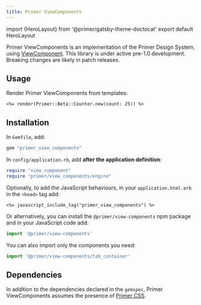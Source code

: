 ```yaml
---
title: Primer ViewComponents
---
```


import {HeroLayout} from '@primer/gatsby-theme-doctocat'
export default HeroLayout

Primer ViewComponents is an implementation of the Primer Design System, using [ViewComponent](https://github.com/github/view_component).
<Note variant="warning">This library is under active pre-1.0 development. Breaking changes are likely in patch releases.</Note>

## Usage

Render Primer ViewComponents from templates:

```erb
<%= render(Primer::Beta::Counter.new(count: 25)) %>
```

## Installation

In `Gemfile`, add:

```ruby
gem "primer_view_components"
```

In `config/application.rb`, add **after the application definition**:

```ruby
require "view_component"
require "primer/view_components/engine"
```

Optionally, to add the JavaScript behaviours, in your `application.html.erb` in the `<head>` tag add:

```erb
<%= javascript_include_tag("primer_view_components") %>
```

Or alternatively, you can install the `@primer/view-components` npm package and in your JavaScript code add:

```js
import '@primer/view-components'
```

You can also import only the components you need:

```js
import '@primer/view-components/tab_container'
```

## Dependencies

In addition to the dependencies declared in the `gemspec`, Primer ViewComponents assumes the presence of [Primer CSS](https://primer.style/css/getting-started).
